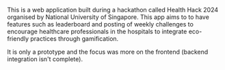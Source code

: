 This is a web application built during a hackathon called Health Hack 2024 organised by National University of Singapore. This app aims to to have features such as leaderboard and posting of weekly challenges to encourage healthcare professionals in the hospitals to integrate eco-friendly practices through gamification. <br>

It is only a prototype and the focus was more on the frontend (backend integration isn't complete).
